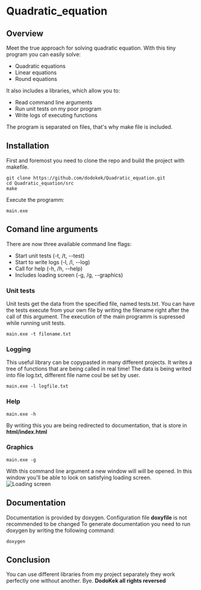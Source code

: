 # Quadratic_equation
## Overview
Meet the true approach for solving quadratic equation. With this tiny program you can easily solve:
- Quadratic equations
- Linear equations
- Round equations

It also includes a libraries, which allow you to:
- Read command line arguments
- Run unit tests on my poor program
- Write logs of executing functions 

The program is separated on files, that's why make file is included.

## Installation

First and foremost you need to clone the repo and build the project with makefile.

~~~
git clone https://github.com/dodokek/Quadratic_equation.git                               
cd Quadratic_equation/src                                                                     
make                                                           
~~~

Execute the programm:
~~~
main.exe
~~~

## Comand line arguments

There are now three available command line flags:
- Start unit tests (-t, /t, --test)
- Start to write logs (-l, /l, --log)
- Call for help (-h, /h, --help)
- Includes loading screen (-g, /g, --graphics)

### Unit tests
Unit tests get the data from the specified file, named tests.txt. You can have the tests execute from your own file by writing the filename right after the call of this argument.
The execution of the main programm is supressed while running unit tests.
~~~
main.exe -t filename.txt
~~~

### Logging
This useful library can be copypasted in many different projects. It writes a tree of functions that are being called in real time!
The data is being writed into file log.txt, different file name coul be set by user.
~~~
main.exe -l logfile.txt
~~~

### Help
~~~
main.exe -h
~~~
By writing this you are being redirected to documentation, that is store in **html/index.html** 

### Graphics
~~~
main.exe -g
~~~
With this command line argument a new window will will be opened. In this window you'll be able to look on satisfying loading screen.
![Loading screen](https://github.com/dodokek/Quadratic_equation/blob/main/src/img/loading%20screen.png?raw=true)

## Documentation

Documentation is provided by doxygen. 
Configuration file **doxyfile** is not recommended to be changed
To generate documentation you need to run doxygen by writing the following command:
~~~
doxygen
~~~

## Conclusion
You can use different libraries from my project separately they work perfectly one without another.
Bye. 
**DodoKek all rights reversed**                           
